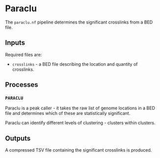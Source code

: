 # Paraclu

The `paraclu.nf` pipeline determines the significant crosslinks from a BED file.

## Inputs

Required files are:

- `crosslinks` - a BED file describing the location and quantity of crosslinks.

## Processes

### `PARACLU`

Paraclu is a peak caller - it takes the raw list of genome locations in a BED file and determines which of these are statistically significant.

Paraclu can identify different levels of clustering - clusters within clusters.

## Outputs

A compressed TSV file containing the significant crosslinks is produced.
